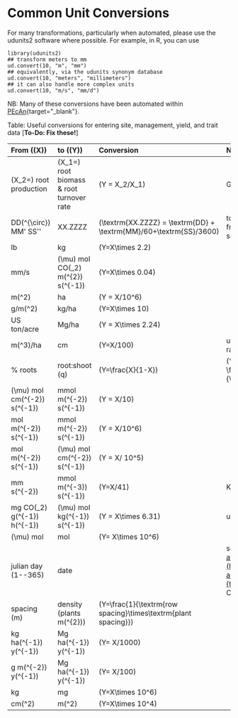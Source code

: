 
# Common Unit Conversions

For many transformations, particularly when automated, please use the udunits2 software where possible. For example, in R, you can use

    library(udunits2)
    ## transform meters to mm
    ud.convert(10, "m", "mm")
    ## equivalently, via the udunits synonym database
    ud.convert(10, "meters", "millimeters")
    ## it can also handle more complex units
    ud.convert(10, "m/s", "mm/d")

NB: Many of these conversions have been automated within [PEcAn](https://github.com/PecanProject/pecan){target="_blank"}.


Table: Useful conversions for entering site, management, yield, and trait data [**To-Do: Fix these!**]

| From (\(X\)) | to (\(Y\)) | Conversion | Notes |
|:-----------|:---------|:-----------|:------|
| \(X_2=\) root production | \(X_1=\) root biomass & root turnover rate | \(Y = X_2/X_1\) | Gill (2000) |
| DD\(^{\circ}\) MM' SS'' | XX.ZZZZ | \(\textrm{XX.ZZZZ} = \textrm{DD} + \textrm{MM}/60+\textrm{SS}/3600\) | to convert latitude or longitude from degrees, minutes, seconds to  decimal degrees |
| lb | kg | \(Y=X\times 2.2\) | |
| mm/s | \(\mu\) mol CO\(_2\) m\(^{2}\) s\(^{-1}\) | \(Y=X\times 0.04\) | |
| m\(^2\) | ha | \(Y = X/10^6\) | |
| g/m\(^2\) | kg/ha | \(Y=X\times 10\) | |
| US ton/acre | Mg/ha | \(Y = X\times 2.24\) | |
| m\(^3\)/ha | cm | \(Y=X/100\) | units used for irrigation and rainfall |
| % roots | root:shoot (q) | \(Y=\frac{X}{1-X}\) | \(\% \text{roots} = \frac{\text{root biomass}}{\text{total biomass}}\) |
| \(\mu\) mol cm\(^{-2}\) s\(^{-1}\) | mmol m\(^{-2}\) s\(^{-1}\) | \(Y = X/10\) | |
| mol m\(^{-2}\) s\(^{-1}\) | mmol m\(^{-2}\) s\(^{-1}\) | \(Y = X/10^6\) | |
| mol  m\(^{-2}\) s\(^{-1}\) | \(\mu\) mol cm\(^{-2}\) s\(^{-1}\) | \(Y = X/ 10^5\) | |
| mm s\(^{-2}\) | mmol m\(^{-3}\) s\(^{-1}\) | \(Y=X/41\) | Korner et al. [1988] |
| mg CO\(_2\) g\(^{-1}\) h\(^{-1}\) | \(\mu\) mol kg\(^{-1}\) s\(^{-1}\) | \(Y = X\times 6.31\) | used for root\_respiration\_rate |
| \(\mu\) mol | mol | \(Y= X\times 10^6\) | |
| julian day (1--365) | date | | see [https://www-air.larc.nasa.gov/tools/jday.htm](https://www-air.larc.nasa.gov/tools/jday.htm){target="_blank"} (NASA Julian Calendar)
| spacing (m) | density (plants m\(^{2}\)) | \(Y=\frac{1}{\textrm{row spacing}\times\textrm{plant spacing}}\)  | |
| kg ha\(^{-1}\) y\(^{-1}\) | Mg ha\(^{-1}\) y\(^{-1}\) | \(Y= X/1000\) | |
| g m\(^{-2}\) y\(^{-1}\) | Mg ha\(^{-1}\) y\(^{-1}\)  | \(Y= X/100\) | |
| kg | mg | \(Y=X\times 10^6\) | |
| cm\(^2\)  | m\(^2\) | \(Y=X\times 10^4\)  | |

